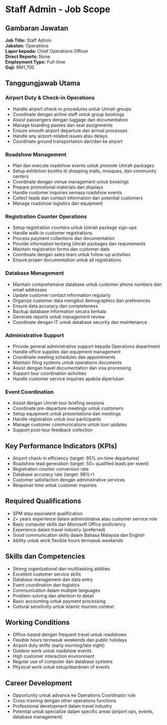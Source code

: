 # Staff Admin - Job Scope

## Gambaran Jawatan
**Job Title:** Staff Admin  
**Jabatan:** Operations  
**Lapor kepada:** Chief Operations Officer  
**Direct Reports:** None  
**Employment Type:** Full-time  
**Gaji:** RM1,700

## Tanggungjawab Utama

### Airport Duty & Check-in Operations
- Handle airport check-in procedures untuk Umrah groups
- Coordinate dengan airline staff untuk group bookings
- Assist passengers dengan luggage dan documentation
- Manage boarding passes dan seat assignments
- Ensure smooth airport departure dan arrival processes
- Handle any airport-related issues atau delays
- Coordinate ground transportation dari/dan ke airport

### Roadshow Management
- Plan dan execute roadshow events untuk promote Umrah packages
- Setup exhibition booths di shopping malls, mosques, dan community centers
- Coordinate dengan venue management untuk bookings
- Prepare promotional materials dan displays
- Handle customer inquiries semasa roadshow events
- Collect leads dan contact information dari potential customers
- Manage roadshow logistics dan equipment

### Registration Counter Operations
- Setup registration counters untuk Umrah package sign-ups
- Handle walk-in customer registrations
- Process payment collections dan documentation
- Provide information tentang Umrah packages dan requirements
- Maintain registration forms dan customer data
- Coordinate dengan sales team untuk follow-up activities
- Ensure proper documentation untuk all registrations

### Database Management
- Maintain comprehensive database untuk customer phone numbers dan email addresses
- Update customer contact information regularly
- Organize customer data mengikut demographics dan preferences
- Ensure data accuracy dan completeness
- Backup database information secara berkala
- Generate reports untuk management review
- Coordinate dengan IT untuk database security dan maintenance

### Administrative Support
- Provide general administrative support kepada Operations department
- Handle office supplies dan equipment management
- Coordinate meeting schedules dan appointments
- Maintain filing systems untuk operations documents
- Assist dengan travel documentation dan visa processing
- Support tour coordination activities
- Handle customer service inquiries apabila diperlukan

### Event Coordination
- Assist dengan Umrah tour briefing sessions
- Coordinate pre-departure meetings untuk customers
- Setup equipment untuk presentations dan meetings
- Handle registration untuk tour participants
- Manage customer communications untuk tour updates
- Support post-tour feedback collection

## Key Performance Indicators (KPIs)
- Airport check-in efficiency (target: 95% on-time departures)
- Roadshow lead generation (target: 50+ qualified leads per event)
- Registration counter conversion rate
- Database accuracy rate (target: 98%+)
- Customer satisfaction dengan administrative services
- Response time untuk customer inquiries

## Required Qualifications
- SPM atau equivalent qualification
- 2+ years experience dalam administrative atau customer service role
- Basic computer skills dan Microsoft Office proficiency
- Experience dalam travel industry (preferred)
- Good communication skills dalam Bahasa Malaysia dan English
- Ability untuk work flexible hours termasuk weekends

## Skills dan Competencies
- Strong organizational dan multitasking abilities
- Excellent customer service skills
- Database management dan data entry
- Event coordination dan logistics
- Communication dalam multiple languages
- Problem-solving dan attention to detail
- Basic accounting untuk payment processing
- Cultural sensitivity untuk Islamic tourism context

## Working Conditions
- Office-based dengan frequent travel untuk roadshows
- Flexible hours termasuk weekends dan public holidays
- Airport duty shifts (early morning/late night)
- Outdoor work untuk roadshow events
- High customer interaction environment
- Regular use of computer dan database systems
- Physical work untuk setup/teardown of events

## Career Development
- Opportunity untuk advance ke Operations Coordinator role
- Cross-training dengan other operations functions
- Professional development dalam travel industry
- Potential untuk specialize dalam specific areas (airport ops, events, database management)
